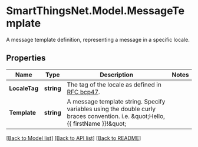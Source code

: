 # SmartThingsNet.Model.MessageTemplate
A message template definition, representing a message in a specific locale.
## Properties

Name | Type | Description | Notes
------------ | ------------- | ------------- | -------------
**LocaleTag** | **string** | The tag of the locale as defined in [RFC bcp47](http://www.rfc-editor.org/rfc/bcp/bcp47.txt). | 
**Template** | **string** | A message template string. Specify variables using the double curly braces convention. i.e. \&quot;Hello, {{ firstName }}!\&quot;  | 

[[Back to Model list]](../README.md#documentation-for-models) [[Back to API list]](../README.md#documentation-for-api-endpoints) [[Back to README]](../README.md)

